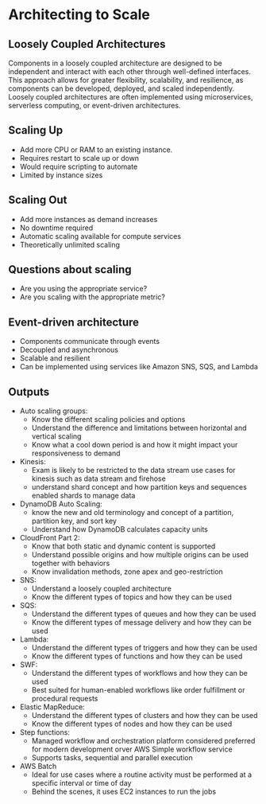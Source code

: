 # Architecting to Scale

## Loosely Coupled Architectures

Components in a loosely coupled architecture are designed to be independent and interact with each other through well-defined interfaces. This approach allows for greater flexibility, scalability, and resilience, as components can be developed, deployed, and scaled independently. Loosely coupled architectures are often implemented using microservices, serverless computing, or event-driven architectures.

## Scaling Up

 - Add more CPU or RAM to an existing instance.
 - Requires restart to scale up or down
 - Would require scripting to automate
 - Limited by instance sizes

## Scaling Out

 - Add more instances as demand increases
 - No downtime required
 - Automatic scaling available for compute services
 - Theoretically unlimited scaling

## Questions about scaling

 - Are you using the appropriate service?
 - Are you scaling with the appropriate metric?

## Event-driven architecture

 - Components communicate through events
 - Decoupled and asynchronous
 - Scalable and resilient
 - Can be implemented using services like Amazon SNS, SQS, and Lambda

## Outputs

 - Auto scaling groups:
   - Know the different scaling policies and options
   - Understand the difference and limitations between horizontal and vertical scaling
   - Know what a cool down period is and how it might impact your responsiveness to demand
 - Kinesis:
   - Exam is likely to be restricted to the data stream use cases for kinesis such as data stream and firehose
   - understand shard concept and how partition keys and sequences enabled shards to manage data
 - DynamoDB Auto Scaling:
    - know the new and old terminology and concept of a partition, partition key, and sort key
    - Understand how DynamoDB calculates capacity units
 - CloudFront Part 2:
   - Know that both static and dynamic content is supported
   - Understand possible origins and how multiple origins can be used together with behaviors
   - Know invalidation methods, zone apex and geo-restriction
 - SNS:
   - Understand a loosely coupled architecture
   - Know the different types of topics and how they can be used
 - SQS:
   - Understand the different types of queues and how they can be used
   - Know the different types of message delivery and how they can be used
 - Lambda:
   - Understand the different types of triggers and how they can be used
   - Know the different types of functions and how they can be used
 - SWF:
   - Understand the different types of workflows and how they can be used
   - Best suited for human-enabled workflows like order fulfillment or procedural requests
 - Elastic MapReduce:
   - Understand the different types of clusters and how they can be used
   - Know the different types of nodes and how they can be used
 - Step functions:
   - Managed workflow and orchestration platform considered preferred for modern development orver AWS Simple workflow service
   - Supports tasks, sequential and parallel execution
 - AWS Batch
    - Ideal for use cases where a routine activity must be performed at a specific interval or time of day
    - Behind the scenes, it uses EC2 instances to run the jobs